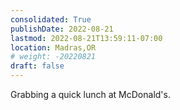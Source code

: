 ```yaml
---
consolidated: True
publishDate: 2022-08-21
lastmod: 2022-08-21T13:59:11-07:00
location: Madras,OR
# weight: -20220821
draft: false
---
```

Grabbing a quick lunch at McDonald's.
 